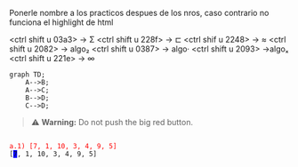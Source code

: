 Ponerle nombre a los practicos despues de los nros, caso contrario no funciona el highlight de html

<ctrl shift u 03a3> -> Σ
<ctrl shift u 228f> -> ⊏
<ctrl shif u 2248> -> ≈
<ctrl shift u 2082> -> algo₂
<ctrl shift u 0387> -> algo·
<ctrl shift u 2093> ->algoₓ
<ctrl shift u 221e> -> ∞


```mermaid
graph TD;
    A-->B;
    A-->C;
    B-->D;
    C-->D;
```


> :warning: **Warning:** Do not push the big red button.


<pre><code>
<span style="color:red;">a.1) [7, 1, 10, 3, 4, 9, 5]</span>
[<span style="background-color:blue;">7</span>, 1, 10, 3, 4, 9, 5]
</code></pre>
